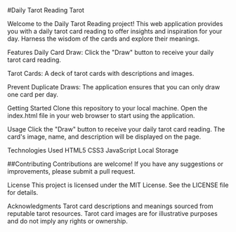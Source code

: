 
#Daily Tarot Reading
Tarot

Welcome to the Daily Tarot Reading project! This web application provides you with a daily tarot card reading to offer insights and inspiration for your day. Harness the wisdom of the cards and explore their meanings.

Features
Daily Card Draw: Click the "Draw" button to receive your daily tarot card reading.

Tarot Cards: A deck of tarot cards with descriptions and images.

Prevent Duplicate Draws: The application ensures that you can only draw one card per day.

Getting Started
Clone this repository to your local machine.
Open the index.html file in your web browser to start using the application.

Usage
Click the "Draw" button to receive your daily tarot card reading.
The card's image, name, and description will be displayed on the page.

Technologies Used
HTML5
CSS3
JavaScript
Local Storage

##Contributing
Contributions are welcome! If you have any suggestions or improvements, please submit a pull request.

License
This project is licensed under the MIT License. See the LICENSE file for details.

Acknowledgments
Tarot card descriptions and meanings sourced from reputable tarot resources.
Tarot card images are for illustrative purposes and do not imply any rights or ownership.
